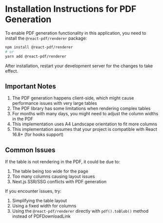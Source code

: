 # Installation Instructions for PDF Generation

To enable PDF generation functionality in this application, you need to install the `@react-pdf/renderer` package:

```bash
npm install @react-pdf/renderer
# or
yarn add @react-pdf/renderer
```

After installation, restart your development server for the changes to take effect.

## Important Notes

1. The PDF generation happens client-side, which might cause performance issues with very large tables
2. The PDF library has some limitations when rendering complex tables
3. For months with many days, you might need to adjust the column widths in the PDF 
4. This implementation uses A4 Landscape orientation to fit more columns
5. This implementation assumes that your project is compatible with React 16.8+ (for hooks support)

## Common Issues

If the table is not rendering in the PDF, it could be due to:

1. The table being too wide for the page
2. Too many columns causing layout issues
3. Next.js SSR/SSG conflicts with PDF generation

If you encounter issues, try:

1. Simplifying the table layout
2. Using a fixed width for columns
3. Using the `@react-pdf/renderer` directly with `pdf().toBlob()` method instead of PDFDownloadLink
